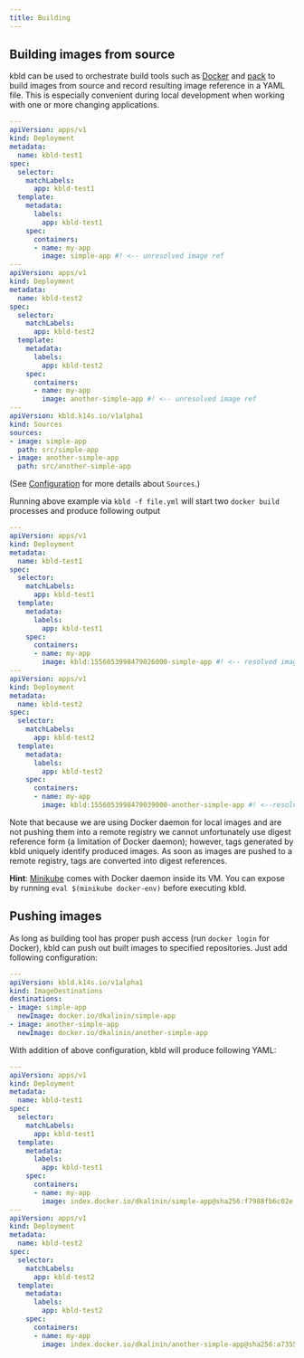 ```yaml
---
title: Building
---
```


## Building images from source

kbld can be used to orchestrate build tools such as [Docker](https://docs.docker.com/engine/reference/commandline/cli/) and [pack](https://github.com/buildpack/pack) to build images from source and record resulting image reference in a YAML file. This is especially convenient during local development when working with one or more changing applications.

```yaml
---
apiVersion: apps/v1
kind: Deployment
metadata:
  name: kbld-test1
spec:
  selector:
    matchLabels:
      app: kbld-test1
  template:
    metadata:
      labels:
        app: kbld-test1
    spec:
      containers:
      - name: my-app
        image: simple-app #! <-- unresolved image ref
---
apiVersion: apps/v1
kind: Deployment
metadata:
  name: kbld-test2
spec:
  selector:
    matchLabels:
      app: kbld-test2
  template:
    metadata:
      labels:
        app: kbld-test2
    spec:
      containers:
      - name: my-app
        image: another-simple-app #! <-- unresolved image ref
---
apiVersion: kbld.k14s.io/v1alpha1
kind: Sources
sources:
- image: simple-app
  path: src/simple-app
- image: another-simple-app
  path: src/another-simple-app
```

(See [Configuration](config.md) for more details about `Sources`.)

Running above example via `kbld -f file.yml` will start two `docker build` processes and produce following output

```yaml
---
apiVersion: apps/v1
kind: Deployment
metadata:
  name: kbld-test1
spec:
  selector:
    matchLabels:
      app: kbld-test1
  template:
    metadata:
      labels:
        app: kbld-test1
    spec:
      containers:
      - name: my-app
        image: kbld:1556053998479026000-simple-app #! <-- resolved image ref
---
apiVersion: apps/v1
kind: Deployment
metadata:
  name: kbld-test2
spec:
  selector:
    matchLabels:
      app: kbld-test2
  template:
    metadata:
      labels:
        app: kbld-test2
    spec:
      containers:
      - name: my-app
        image: kbld:1556053998479039000-another-simple-app #! <--resolved image ref
```

Note that because we are using Docker daemon for local images and are not pushing them into a remote registry we cannot unfortunately use digest reference form (a limitation of Docker daemon); however, tags generated by kbld uniquely identify produced images. As soon as images are pushed to a remote registry, tags are converted into digest references.

**Hint**: [Minikube](https://kubernetes.io/docs/setup/minikube/) comes with Docker daemon inside its VM. You can expose by running `eval $(minikube docker-env)` before executing kbld.

## Pushing images

As long as building tool has proper push access (run `docker login` for Docker), kbld can push out built images to specified repositories. Just add following configuration:

```yaml
---
apiVersion: kbld.k14s.io/v1alpha1
kind: ImageDestinations
destinations:
- image: simple-app
  newImage: docker.io/dkalinin/simple-app
- image: another-simple-app
  newImage: docker.io/dkalinin/another-simple-app
```

With addition of above configuration, kbld will produce following YAML:

```yaml
---
apiVersion: apps/v1
kind: Deployment
metadata:
  name: kbld-test1
spec:
  selector:
    matchLabels:
      app: kbld-test1
  template:
    metadata:
      labels:
        app: kbld-test1
    spec:
      containers:
      - name: my-app
        image: index.docker.io/dkalinin/simple-app@sha256:f7988fb6c02e... #! <-- pushed image ref
---
apiVersion: apps/v1
kind: Deployment
metadata:
  name: kbld-test2
spec:
  selector:
    matchLabels:
      app: kbld-test2
  template:
    metadata:
      labels:
        app: kbld-test2
    spec:
      containers:
      - name: my-app
        image: index.docker.io/dkalinin/another-simple-app@sha256:a7355fb1007e... #! <-- pushed image ref
```

